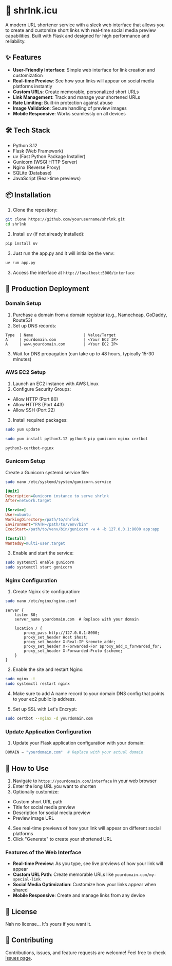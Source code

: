 # 🔗 shrlnk.icu

A modern URL shortener service with a sleek web interface that allows you to create and customize short links with real-time social media preview capabilities. Built with Flask and designed for high performance and reliability.

## ✨ Features

- **User-Friendly Interface**: Simple web interface for link creation and customization
- **Real-time Preview**: See how your links will appear on social media platforms instantly
- **Custom URLs**: Create memorable, personalized short URLs
- **Link Management**: Track and manage your shortened URLs
- **Rate Limiting**: Built-in protection against abuse
- **Image Validation**: Secure handling of preview images
- **Mobile Responsive**: Works seamlessly on all devices

## 🛠 Tech Stack

- Python 3.12
- Flask (Web Framework)
- uv (Fast Python Package Installer)
- Gunicorn (WSGI HTTP Server)
- Nginx (Reverse Proxy)
- SQLite (Database)
- JavaScript (Real-time previews)

## 📦 Installation

1. Clone the repository:
```bash
git clone https://github.com/yourusername/shrlnk.git
cd shrlnk
```

2. Install uv (if not already installed):
```bash
pip install uv
```

3. Just run the app.py and it will initialize the venv:
```bash
uv run app.py
```


3. Access the interface at `http://localhost:5000/interface`

## 🚀 Production Deployment

### Domain Setup

1. Purchase a domain from a domain registrar (e.g., Namecheap, GoDaddy, Route53)
2. Set up DNS records:
```
Type  | Name                      | Value/Target
A     | yourdomain.com            | <Your EC2 IP>
A     | www.yourdomain.com        | <Your EC2 IP>
```
3. Wait for DNS propagation (can take up to 48 hours, typically 15-30 minutes)

### AWS EC2 Setup

1. Launch an EC2 instance with AWS Linux
2. Configure Security Groups:
- Allow HTTP (Port 80)
- Allow HTTPS (Port 443)
- Allow SSH (Port 22)
3. Install required packages:
```bash
sudo yum update

sudo yum install python3.12 python3-pip gunicorn nginx certbot

python3-certbot-nginx
```

### Gunicorn Setup

Create a Gunicorn systemd service file:
```bash
sudo nano /etc/systemd/system/gunicorn.service
```

```ini
[Unit]
Description=Gunicorn instance to serve shrlnk
After=network.target

[Service]
User=ubuntu
WorkingDirectory=/path/to/shrlnk
Environment="PATH=/path/to/venv/bin"
ExecStart=/path/to/venv/bin/gunicorn -w 4 -b 127.0.0.1:8000 app:app

[Install]
WantedBy=multi-user.target
```

3. Enable and start the service:
```bash
sudo systemctl enable gunicorn
sudo systemctl start gonicorn
```

### Nginx Configuration

1. Create Nginx site configuration:
```bash
sudo nano /etc/nginx/nginx.conf
```

```nginx
server {
    listen 80;
    server_name yourdomain.com  # Replace with your domain

    location / {
        proxy_pass http://127.0.0.1:8000;
        proxy_set_header Host $host;
        proxy_set_header X-Real-IP $remote_addr;
        proxy_set_header X-Forwarded-For $proxy_add_x_forwarded_for;
        proxy_set_header X-Forwarded-Proto $scheme;
    }
}
```

2. Enable the site and restart Nginx:
```bash
sudo nginx -t
sudo systemctl restart nginx
```
4. Make sure to add A name record to your domain DNS config that points to your ec2 public ip address.

3. Set up SSL with Let's Encrypt:
```bash
sudo certbot --nginx -d yourdomain.com
```

### Update Application Configuration

1. Update your Flask application configuration with your domain:
```python
DOMAIN = "yourdomain.com"  # Replace with your actual domain
```

## 📝 How to Use

1. Navigate to `https://yourdomain.com/interface` in your web browser
2. Enter the long URL you want to shorten
3. Optionally customize:
- Custom short URL path
- Title for social media preview
- Description for social media preview
- Preview image URL
4. See real-time previews of how your link will appear on different social platforms
5. Click "Generate" to create your shortened URL

### Features of the Web Interface

- **Real-time Preview**: As you type, see live previews of how your link will appear
- **Custom URL Path**: Create memorable URLs like `yourdomain.com/my-special-link`
- **Social Media Optimization**: Customize how your links appear when shared
- **Mobile Responsive**: Create and manage links from any device

## 📄 License

Nah no license... It's yours if you want it.

## 🤝 Contributing

Contributions, issues, and feature requests are welcome! Feel free to check [issues page](https://github.com/yourusername/shrlnk/issues).